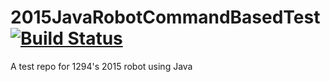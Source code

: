 # 2015JavaRobotCommandBasedTest [![Build Status](https://travis-ci.org/timtim17/2015JavaRobotCommandBasedTest.svg?branch=travis)](https://travis-ci.org/timtim17/2015JavaRobotCommandBasedTest)
A test repo for 1294's 2015 robot using Java
